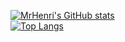 [![MrHenri's GitHub stats](https://github-readme-stats.vercel.app/api?username=MrHenri&show_icons=true&theme=tokyonight)](https://github.com/MrHenri/github-readme-stats)<br/>
[![Top Langs](https://github-readme-stats.vercel.app/api/top-langs/?username=MrHenri&layout=compact&theme=tokyonight)](https://github.com/MrHenri/github-readme-stats)
